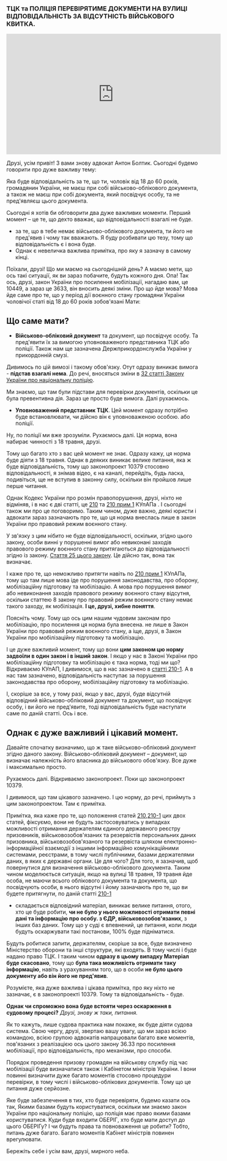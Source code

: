 ### ТЦК та ПОЛІЦІЯ ПЕРЕВІРЯТИМЕ ДОКУМЕНТИ НА ВУЛИЦІ ВІДПОВІДАЛЬНІСТЬ ЗА ВІДСУТНІСТЬ ВІЙСЬКОВОГО КВИТКА.

<div class="responsive-video"><iframe width="560" height="315" src="https://www.youtube.com/embed/1wRstIpj6y8" frameborder="0" allow="accelerometer; autoplay; encrypted-media; gyroscope; picture-in-picture" allowfullscreen></iframe></div>

Друзі, усім привіт! З вами знову адвокат Антон Болтик. Сьогодні будемо говорити про дуже важливу тему:

Яка буде відповідальність за те, що ти, чоловік від 18 до 60 років, громадянин України, не маєш при собі військово-облікового документа, а також не маєш при собі документа, який посвідчує особу, та не пред'являєш цього документа.

Сьогодні я хотів би обговорити два дуже важливих моменти. Перший момент – це те, що дехто вважає, що відповідальності взагалі не буде.

- за те, що в тебе немає військово-облікового документа, ти його не пред'явив і чому так вважають. Я буду розбивати цю тезу, тому що відповідальність є і вона буде.
- Однак є невеличка важлива примітка, про яку я зазначу в самому кінці.

Поїхали, друзі! Що ми маємо на сьогоднішній день? А маємо мети, що ось такі ситуації, як ви зараз побачите, будуть кожного дня. Опа! Так ось, друзі, закон України про посилення мобілізації, нагадаю вам, це 10449, а зараз це 3633, він вносить деякі зміни. Про що йде мова? Мова йде саме про те, що у період дії воєнного стану громадяни України чоловічої статі від 18 до 60 років зобов'язані Мати:

## Що саме мати?

- **Військово-обліковий документ** та документ, що посвідчує особу. Та пред'явити їх за вимогою уповноваженого представника ТЦК або поліції. Також нам ще зазначена Держприкордонслужба України у прикордонній смузі.

Дивимось по цій вимозі і такому обов'язку. Отут одразу виникає вимога - **підстав взагалі нема**. До речі, вносяться зміни в [32 статті Закону України про національну поліцію](https://zakon.rada.gov.ua/laws/show/580-19#n258).

Ми знаємо, що там були підстави для перевірки документів, оскільки це була превентивна дія. Зараз це просто буде вимога. Далі рухаємось.

- **Уповноважений представник ТЦК**. Цей момент одразу потрібно буде встановлювати, чи дійсно він є уповноваженою особою. або поліції.

Ну, по поліції ми вже зрозуміли. Рухаємось далі. Ця норма, вона набирає чинності з 18 травня, друзі.

Тому що багато хто з вас цей момент не знає. Одразу кажу, ця норма буде діяти з 18 травня. Однак в деяких виникає велике питання, яка ж буде відповідальність, тому що законопроект 10379 стосовно відповідальності, я знімав відео, є на каналі, перейдіть, будь ласка, подивіться, ще не вступив в законну силу, оскільки він пройшов лише перше читання.

Однак Кодекс України про розмін правопорушення, друзі, ніхто не відміняв, і в нас є дві статті, це [210](https://zakon.rada.gov.ua/laws/show/80731-10#n2428) та [210 прим 1](https://zakon.rada.gov.ua/laws/show/80731-10#n2434) КУпАПа . І сьогодні також ми про це поговоримо. Таким чином, дуже важно, деякі юристи і адвокати зараз зазначають про те, що ця норма внеслась лише в закон України про правовий режим воєнного стану.

У зв'язку з цим нібито не буде відповідальності, оскільки, згідно цього закону, особи винні у порушенні вимог або невиконані заходів правового режиму воєнного стану притягаються до відповідальності згідно із закону. [Стаття 25 цього закону](https://zakon.rada.gov.ua/laws/show/389-19#n197). Це дійсно так, вона так визначає.

І каже про те, що неможливо притягти навіть по [210 прим 1](https://zakon.rada.gov.ua/laws/show/80731-10#n2434) КУпАПа, тому що там лише мова іде про порушення законодавства, про оборону, мобілізаційну підготовку та мобілізацію. А мова про порушення вимог або невиконання заходів правового режиму воєнного стану відсутня, оскільки статтею 8 закону про правовий режим воєнного стану немає такого заходу, як мобілізація. **І це, друзі, хибне поняття**.

Поясніть чому. Тому що ось цим нашим чудовим законам про мобілізацію, про посилення ця норма була внесена. не лише в Закон України про правовий режим воєнного стану, а іще, друзі, в Закон України про мобілізаційну підготовку та мобілізацію.

І це дуже важливий момент, тому що вони **цим законом цю норму задвоїли в один закон і в інший закон**. І якщо у нас в Законі України про мобілізаційну підготовку та мобілізацію є така норма, тоді ми що? Відкриваємо КУпАП, І дивимося, що в нас зазначено в [статті 210-1](https://zakon.rada.gov.ua/laws/show/80731-10#n2434). А в нас там зазначено, відповідальність наступає за порушення законодавства про оборону, мобілізаційну підготовку та мобілізацію.

І, скоріше за все, у тому разі, якщо у вас, друзі, буде відсутній відповідний військово-обліковий документ та документ, що посвідчує особу, і ви його не пред'явите, тоді відповідальність буде наступати саме по даній статті. Ось і все.

## Однак є дуже важливий і цікавий момент.

Давайте спочатку визначимо, що ж таке військово-обліковий документ згідно даного закону. Військово-обліковий документ – документ, що визначає належність його власника до військового обов'язку. Все дуже і максимально просто.

Рухаємось далі. Відкриваємо законопроект. Поки що законопроект 10379.

І дивимося, що там цікавого зазначено. І цю норму, до речі, приймуть з цим законопроектом. Там є примітка.

Примітка, яка каже про те, що положення статей [210](https://zakon.rada.gov.ua/laws/show/80731-10#n2428),[210-1](https://zakon.rada.gov.ua/laws/show/80731-10#n2434) цих двох статей, фіксуємо, вони не будуть застосовуватись у випадках можливості отримання держателям єдиного державного реєстру призовників, військовозобов'язаних та резервістів персональних даних призовника, військовозобов'язаного та резервіста шляхом електронно-інформаційної взаємодії з іншими інформаційно комунікаційними системами, реєстрами, в тому числі публічними, базами держателями даних, в яких є державні органи. Це для чого? Для того, я зазначив, щоб повернутися для визначення військово-облікового документа. Таким чином моделюється ситуація, якщо на вулиці 18 травня, 19 травня йде особа, не маючи всього облікового документа та документа, що посвідчують особи, в нього відсутні і йому зазначають про те, що ви будете притягнути, по даній статті [210-1](https://zakon.rada.gov.ua/laws/show/80731-10#n2434)

- складається відповідний матеріал, виникає велике питання, отого, хто це буде робити, **чи не було у нього можливості отримати певні дані та інформацію про особу. з ЄДР, військовозобов'язаних**, з інших баз даних. Тому що у суді є впевнений, це питання, коли люди будуть оскаржувати такі постанови, 100% буде підніматися.

Будуть робитися запити, держателям, скоріше за все, буде визначено Міністерство оборони та інші структури, які входять. В тому числі і буде надано право ТЦК. І таким чином **одразу в цьому випадку Матеріал буде скасовано**, тому що **була така можливість отримати таку інформацію**, навіть з урахуванням того, що в особи **не було цього документу або він його не пред'явив**.

Розумієте, яка дуже важлива і цікава примітка, про яку ніхто не зазначає, є в законопроекті 10379. Тому та відповідальність - буде.

**Однак чи спроможно вона буде встояти через оскарження в судовому процесі?** _Друзі, знову ж таки, питання._

Як то кажуть, лише судова практика нам покаже, як буде діяти судова система. Свою чергу, друзі, звертаю вашу увагу, що ми зараз всією командою, всією групою адвокатів напрацювали багато вже моментів, пов'язаних з реалізацією ось цього закону 36.33 про посилення мобілізації, про відповідальність, про механізми, про способи.

Порядок проведення призову громадян на військову службу під час мобілізації буде визначатися також і Кабінетом міністрів України. І вони повинні визначити дуже багато моментів стосовно процедури перевірки, в тому числі і військово-облікових документів. Тому що це питання дуже серйозне.

Яке буде забезпечення в тих, хто буде перевіряти, будемо казати ось так, Якими базами будуть користуватися, оскільки ми знаємо закон України про національну поліцію, що поліція має право якими базами користуватися. Куди буде входити ОБЕРІГ, хто буде мати доступ до цього ОБЕРІГу? І чи будуть права та повноваження це робити? Тобто, питань дуже багато. Багато моментів Кабінет міністрів повинен врегулювати.

Бережіть себе і усім вам, друзі, мирного неба.
